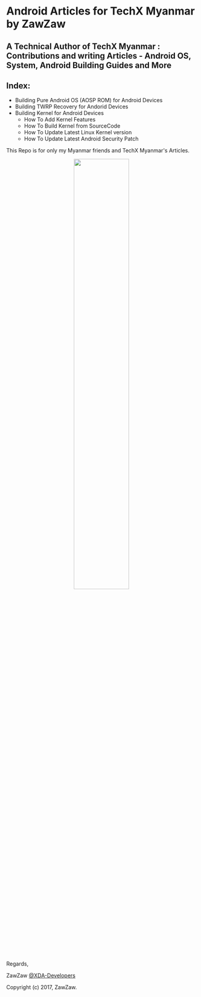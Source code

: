 # Android Articles for TechX Myanmar by ZawZaw

## A Technical Author of TechX Myanmar : Contributions and writing Articles - Android OS, System, Android Building Guides and More

## Index:
- Building Pure Android OS (AOSP ROM) for Android Devices
- Building TWRP Recovery for Andorid Devices
- Building Kernel for Android Devices
  - How To Add Kernel Features
  - How To Build Kernel from SourceCode
  - How To Update Latest Linux Kernel version
  - How To Update Latest Android Security Patch

This Repo is for only my Myanmar friends and TechX Myanmar's Articles.

<center><img src="https://upload.wikimedia.org/wikipedia/commons/thumb/d/db/Android_robot_2014.svg/511px-Android_robot_2014.svg.png" height="54%" width="54%;"/></center> 


Regards,

ZawZaw [@XDA-Developers](https://forum.xda-developers.com/member.php?u=7581611)

Copyright (c) 2017, ZawZaw.
